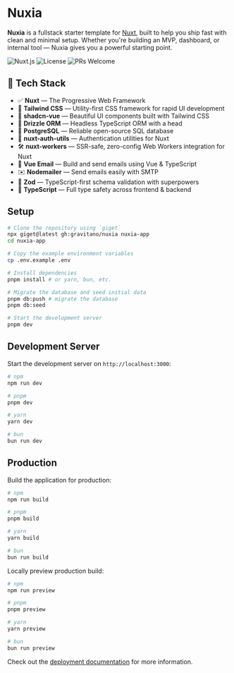# Nuxia

**Nuxia** is a fullstack starter template for [Nuxt](https://nuxt.com), built to help you ship fast with clean and minimal setup. Whether you're building an MVP, dashboard, or internal tool — Nuxia gives you a powerful starting point.

![Nuxt.js](https://img.shields.io/badge/Nuxia-00DC82?logo=nuxtdotjs&style=flat-square)
![License](https://img.shields.io/github/license/gravitano/nuxia?style=flat-square)
![PRs Welcome](https://img.shields.io/badge/PRs-welcome-brightgreen.svg?style=flat-square)

## 🔧 Tech Stack

- ✅ **Nuxt** — The Progressive Web Framework
- 🎨 **Tailwind CSS** — Utility-first CSS framework for rapid UI development
- 🧩 **shadcn-vue** — Beautiful UI components built with Tailwind CSS
- 🧠 **Drizzle ORM** — Headless TypeScript ORM with a head
- 🐘 **PostgreSQL** — Reliable open-source SQL database
- 🔐 **nuxt-auth-utils** — Authentication utilities for Nuxt
- 🛠️ **nuxt-workers** — SSR-safe, zero-config Web Workers integration for Nuxt
- 📨 **Vue Email** — Build and send emails using Vue & TypeScript
- ✉️ **Nodemailer** — Send emails easily with SMTP
- 🔎 **Zod** — TypeScript-first schema validation with superpowers
- 🌱 **TypeScript** — Full type safety across frontend & backend

## Setup

```bash
# Clone the repository using `giget`
npx giget@latest gh:gravitano/nuxia nuxia-app
cd nuxia-app

# Copy the example environment variables
cp .env.example .env

# Install dependencies
pnpm install # or yarn, bun, etc.

# Migrate the database and seed initial data
pnpm db:push # migrate the database
pnpm db:seed

# Start the development server
pnpm dev
```

## Development Server

Start the development server on `http://localhost:3000`:

```bash
# npm
npm run dev

# pnpm
pnpm dev

# yarn
yarn dev

# bun
bun run dev
```

## Production

Build the application for production:

```bash
# npm
npm run build

# pnpm
pnpm build

# yarn
yarn build

# bun
bun run build
```

Locally preview production build:

```bash
# npm
npm run preview

# pnpm
pnpm preview

# yarn
yarn preview

# bun
bun run preview
```

Check out the [deployment documentation](https://nuxt.com/docs/getting-started/deployment) for more information.
